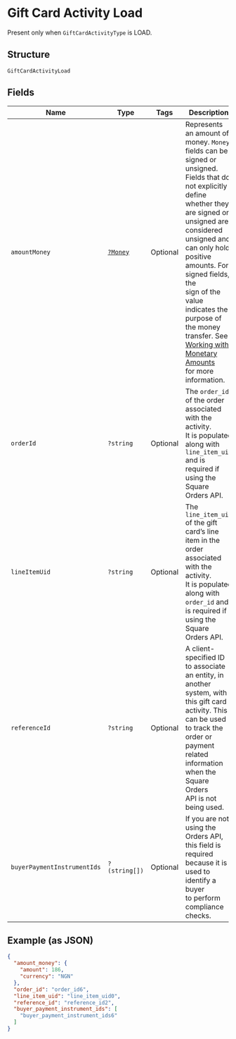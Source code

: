 
# Gift Card Activity Load

Present only when `GiftCardActivityType` is LOAD.

## Structure

`GiftCardActivityLoad`

## Fields

| Name | Type | Tags | Description | Getter | Setter |
|  --- | --- | --- | --- | --- | --- |
| `amountMoney` | [`?Money`](/doc/models/money.md) | Optional | Represents an amount of money. `Money` fields can be signed or unsigned.<br>Fields that do not explicitly define whether they are signed or unsigned are<br>considered unsigned and can only hold positive amounts. For signed fields, the<br>sign of the value indicates the purpose of the money transfer. See<br>[Working with Monetary Amounts](https://developer.squareup.com/docs/build-basics/working-with-monetary-amounts)<br>for more information. | getAmountMoney(): ?Money | setAmountMoney(?Money amountMoney): void |
| `orderId` | `?string` | Optional | The `order_id` of the order associated with the activity.<br>It is populated along with `line_item_uid` and is required if using the Square Orders API. | getOrderId(): ?string | setOrderId(?string orderId): void |
| `lineItemUid` | `?string` | Optional | The `line_item_uid` of the gift card’s line item in the order associated with the activity.<br>It is populated along with `order_id` and is required if using the Square Orders API. | getLineItemUid(): ?string | setLineItemUid(?string lineItemUid): void |
| `referenceId` | `?string` | Optional | A client-specified ID to associate an entity, in another system, with this gift card<br>activity. This can be used to track the order or payment related information when the Square Orders<br>API is not being used. | getReferenceId(): ?string | setReferenceId(?string referenceId): void |
| `buyerPaymentInstrumentIds` | `?(string[])` | Optional | If you are not using the Orders API, this field is required because it is used to identify a buyer<br>to perform compliance checks. | getBuyerPaymentInstrumentIds(): ?array | setBuyerPaymentInstrumentIds(?array buyerPaymentInstrumentIds): void |

## Example (as JSON)

```json
{
  "amount_money": {
    "amount": 186,
    "currency": "NGN"
  },
  "order_id": "order_id6",
  "line_item_uid": "line_item_uid0",
  "reference_id": "reference_id2",
  "buyer_payment_instrument_ids": [
    "buyer_payment_instrument_ids6"
  ]
}
```

